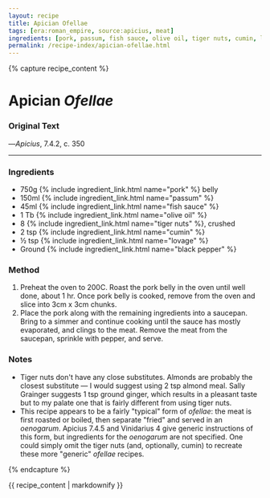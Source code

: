 ```yaml
---
layout: recipe
title: Apician Ofellae
tags: [era:roman_empire, source:apicius, meat]
ingredients: [pork, passum, fish sauce, olive oil, tiger nuts, cumin, lovage, black pepper]
permalink: /recipe-index/apician-ofellae.html
---
```


{% capture recipe_content %}
# Apician *Ofellae*

### Original Text
<!-- TODO: Add original Latin text from Apicius 7.4.2 -->

<!-- TODO: Add English translation -->

—*Apicius*, 7.4.2, c. 350

___

<!-- TODO: Add description paragraph about this specific style of ofellae -->

### Ingredients
- 750g {% include ingredient_link.html name="pork" %} belly
- 150ml {% include ingredient_link.html name="passum" %}
- 45ml {% include ingredient_link.html name="fish sauce" %}
- 1 Tb {% include ingredient_link.html name="olive oil" %}
- 8 {% include ingredient_link.html name="tiger nuts" %}, crushed
- 2 tsp {% include ingredient_link.html name="cumin" %}
- ½ tsp {% include ingredient_link.html name="lovage" %}
- Ground {% include ingredient_link.html name="black pepper" %}

### Method
1. Preheat the oven to 200C. Roast the pork belly in the oven until well done, about 1 hr. Once pork belly is cooked, remove from the oven and slice into 3cm x 3cm chunks.
2. Place the pork along with the remaining ingredients into a saucepan. Bring to a simmer and continue cooking until the sauce has mostly evaporated, and clings to the meat. Remove the meat from the saucepan, sprinkle with pepper, and serve.

### Notes
- Tiger nuts don't have any close substitutes. Almonds are probably the closest substitute — I would suggest using 2 tsp almond meal. Sally Grainger suggests 1 tsp ground ginger, which results in a pleasant taste but to my palate one that is fairly different from using tiger nuts.
- This recipe appears to be a fairly "typical" form of *ofellae*: the meat is first roasted or boiled, then separate "fried" and served in an *oenogarum*. Apicius 7.4.5 and Vinidarius 4 give generic instructions of this form, but ingredients for the *oenogarum* are not specified. One could simply omit the tiger nuts (and, optionally, cumin) to recreate these more "generic" *ofellae* recipes.

{% endcapture %}

{{ recipe_content | markdownify }} 